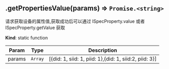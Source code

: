<a name="module_miot/service/spec.getPropertiesValue"></a>

## .getPropertiesValue(params) ⇒ <code>Promise.&lt;string&gt;</code>
请求获取设备的属性值,获取成功后可以通过 ISpecProperty.value 或者 ISpecProperty.getValue 获取

**Kind**: static function  

| Param | Type | Description |
| --- | --- | --- |
| params | <code>Array</code> | [{did: 1, siid: 1, piid: 1},{did: 1, siid:2, piid: 3}] |

